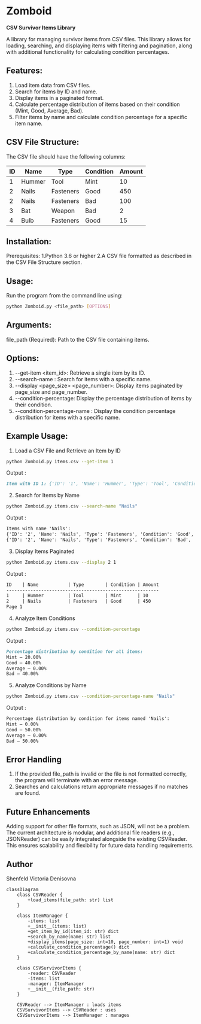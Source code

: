# Zomboid

**CSV Survivor Items Library**

A library for managing survivor items from CSV files. This library allows for loading, searching, and displaying items with filtering and pagination, along with additional functionality for calculating condition percentages.

## Features:
1. Load item data from CSV files.
2. Search for items by ID and name.
3. Display items in a paginated format.
4. Calculate percentage distribution of items based on their condition (Mint, Good, Average, Bad).
5. Filter items by name and calculate condition percentage for a specific item name.

## CSV File Structure:
The CSV file should have the following columns:

| ID | Name   | Type      | Condition | Amount |
|----|--------|-----------|-----------|--------|
| 1  | Hummer | Tool      | Mint      | 10     |
| 2  | Nails  | Fasteners | Good      | 450    |
| 2  | Nails  | Fasteners | Bad       | 100    |
| 3  | Bat    | Weapon    | Bad       | 2      |
| 4  | Bulb   | Fasteners | Good      | 15     |

## Installation:
Prerequisites:
1.Python 3.6 or higher
2.A CSV file formatted as described in the CSV File Structure section.

## Usage:
Run the program from the command line using:
``` bash
python Zomboid.py <file_path> [OPTIONS]
```

## Arguments:
file_path (Required): Path to the CSV file containing items.

## Options:
1. --get-item <item_id>: Retrieve a single item by its ID.
2. --search-name <name>: Search for items with a specific name.
3. --display <page_size> <page_number>: Display items paginated by page_size and page_number.
4. --condition-percentage: Display the percentage distribution of items by their condition.
5. --condition-percentage-name <name>: Display the condition percentage distribution for items with a specific name.

## Example Usage:
1. Load a CSV File and Retrieve an Item by ID
``` bash
python Zomboid.py items.csv --get-item 1
```
Output :
``` markdown
Item with ID 1: {'ID': '1', 'Name': 'Hummer', 'Type': 'Tool', 'Condition': 'Mint', 'Amount': '10'}
```
2. Search for Items by Name
 ``` bash
python Zomboid.py items.csv --search-name "Nails"
```
Output :
``` markdown
Items with name 'Nails':
{'ID': '2', 'Name': 'Nails', 'Type': 'Fasteners', 'Condition': 'Good', 'Amount': '450'}
{'ID': '2', 'Name': 'Nails', 'Type': 'Fasteners', 'Condition': 'Bad', 'Amount': '100'}
```
3. Display Items Paginated
``` bash
python Zomboid.py items.csv --display 2 1
```
Output :
``` markdown
ID    | Name           | Type        | Condition | Amount
---------------------------------------------------------
1     | Hummer         | Tool        | Mint      | 10    
2     | Nails          | Fasteners   | Good      | 450   
Page 1
```
4. Analyze Item Conditions
``` bash
python Zomboid.py items.csv --condition-percentage
```
Output :
``` markdown
Percentage distribution by condition for all items:
Mint — 20.00%
Good — 40.00%
Average — 0.00%
Bad — 40.00%
```
5. Analyze Conditions by Name
``` bash
python Zomboid.py items.csv --condition-percentage-name "Nails"
```
Output :
``` markdown
Percentage distribution by condition for items named 'Nails':
Mint — 0.00%
Good — 50.00%
Average — 0.00%
Bad — 50.00%
```
## Error Handling
1. If the provided file_path is invalid or the file is not formatted correctly, the program will terminate with an error message.
2. Searches and calculations return appropriate messages if no matches are found.

## Future Enhancements
Adding support for other file formats, such as JSON, will not be a problem. The current architecture is modular, and additional file readers (e.g., JSONReader) can be easily integrated alongside the existing CSVReader. This ensures scalability and flexibility for future data handling requirements.

## Author 
Shenfeld Victoria Denisovna

``` mermaid
classDiagram
    class CSVReader {
        +load_items(file_path: str) list
    }

    class ItemManager {
        -items: list
        +__init__(items: list)
        +get_item_by_id(item_id: str) dict
        +search_by_name(name: str) list
        +display_items(page_size: int=10, page_number: int=1) void
        +calculate_condition_percentage() dict
        +calculate_condition_percentage_by_name(name: str) dict
    }

    class CSVSurvivorItems {
        -reader: CSVReader
        -items: list
        -manager: ItemManager
        +__init__(file_path: str)
    }

    CSVReader --> ItemManager : loads items
    CSVSurvivorItems --> CSVReader : uses
    CSVSurvivorItems --> ItemManager : manages
```
